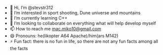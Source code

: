 - 👋 Hi, I’m @stevstr312
- 👀 I’m interested in sport shooting, Dune universe and mountains
- 🌱 I’m currently learning C++
- 💞️ I’m looking to collaborate on everything what will help develop myself
- 📫 How to reach me mac.miko10@gmail.com
- 😄 Pronouns: he(likopter A64 Apache)/him(ars M142)
- ⚡ Fun fact: there is no fun in life, so there are not any fun facts among all the facts

<!---
stevstr312/stevstr312 is a ✨ special ✨ repository because its `README.md` (this file) appears on your GitHub profile.
You can click the Preview link to take a look at your changes.
--->
